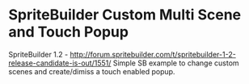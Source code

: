 SpriteBuilder Custom Multi Scene and Touch Popup 
=============

SpriteBuilder 1.2 - http://forum.spritebuilder.com/t/spritebuilder-1-2-release-candidate-is-out/1551/
Simple SB example to change custom scenes and create/dimiss a touch enabled popup.